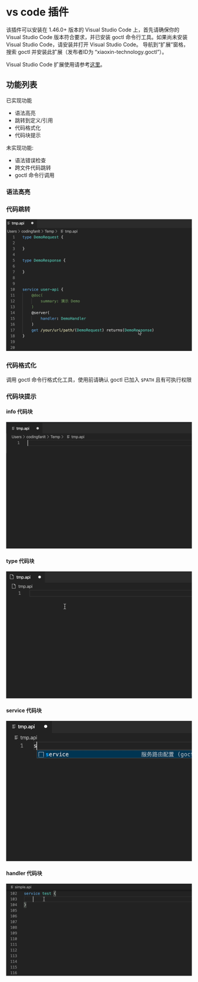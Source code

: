 # vs code 插件
该插件可以安装在 1.46.0+ 版本的 Visual Studio Code 上，首先请确保你的 Visual Studio Code 版本符合要求，并已安装 goctl 命令行工具。如果尚未安装 Visual Studio Code，请安装并打开 Visual Studio Code。 导航到“扩展”窗格，搜索 goctl 并安装此扩展（发布者ID为 “xiaoxin-technology.goctl”）。

Visual Studio Code 扩展使用请参考[这里](https://code.visualstudio.com/docs/editor/extension-gallery)。

## 功能列表

已实现功能

* 语法高亮
* 跳转到定义/引用
* 代码格式化
* 代码块提示

未实现功能:

* 语法错误检查
* 跨文件代码跳转
* goctl 命令行调用

### 语法高亮

### 代码跳转

![jump](./resource/jump.gif)

### 代码格式化

调用 goctl 命令行格式化工具，使用前请确认 goctl 已加入 `$PATH` 且有可执行权限

### 代码块提示

#### info 代码块

![info](./resource/info.gif)

#### type 代码块

![type](./resource/type.gif)

#### service 代码块

![type](./resource/service.gif)

#### handler 代码块

![type](./resource/handler.gif)

